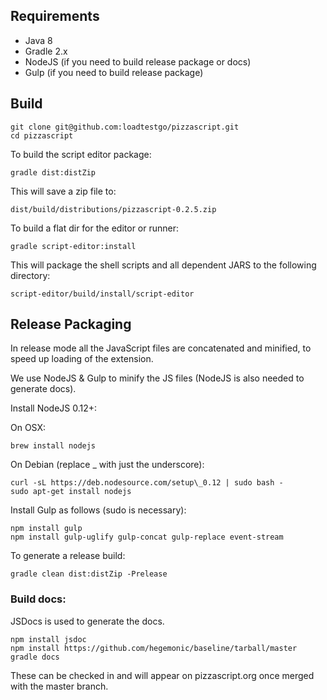## Requirements

+ Java 8
+ Gradle 2.x
+ NodeJS (if you need to build release package or docs)
+ Gulp (if you need to build release package)


## Build

    git clone git@github.com:loadtestgo/pizzascript.git
    cd pizzascript

To build the script editor package:

    gradle dist:distZip

This will save a zip file to:

    dist/build/distributions/pizzascript-0.2.5.zip

To build a flat dir for the editor or runner:

    gradle script-editor:install

This will package the shell scripts and all dependent JARS to the following directory:

    script-editor/build/install/script-editor


## Release Packaging

In release mode all the JavaScript files are concatenated and minified, to speed up
loading of the extension.

We use NodeJS & Gulp to minify the JS files (NodeJS is also needed to generate docs).

Install NodeJS 0.12+:

On OSX:

    brew install nodejs

On Debian (replace \_ with just the underscore):

    curl -sL https://deb.nodesource.com/setup\_0.12 | sudo bash -
    sudo apt-get install nodejs

Install Gulp as follows (sudo is necessary):

    npm install gulp
    npm install gulp-uglify gulp-concat gulp-replace event-stream

To generate a release build:

    gradle clean dist:distZip -Prelease


### Build docs:

JSDocs is used to generate the docs.

    npm install jsdoc
    npm install https://github.com/hegemonic/baseline/tarball/master
    gradle docs

These can be checked in and will appear on pizzascript.org once merged with the master
branch.
